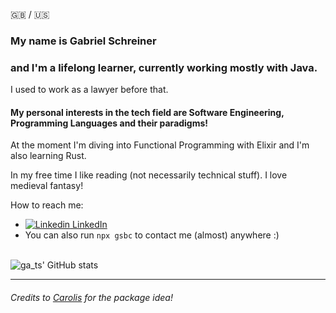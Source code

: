 
:uk: / :us:
### My name is **Gabriel Schreiner** 

### and I'm a lifelong learner, currently working mostly with Java. 
I used to work as a lawyer before that.

#### My personal interests in the tech field are Software Engineering, Programming Languages and their paradigms!
At the moment I'm diving into Functional Programming with Elixir and I'm also learning Rust.

In my free time I like reading (not necessarily technical stuff). I love medieval fantasy!

How to reach me:
  - [![Linkedin](https://i.stack.imgur.com/gVE0j.png) LinkedIn](https://www.linkedin.com/in/gabriel-schreiner)
  - You can also run `npx gsbc` to contact me (almost) anywhere :)
</br></br>

![ga_ts' GitHub stats](https://github-readme-stats.vercel.app/api?username=gsbcamargo&show_icons=true&theme=radical)

---



###### Credits to [Carolis](https://github.com/Carolis) for the package idea!
